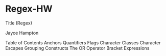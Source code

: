 # Regex-HW
Title (Regex)

Jayce Hampton

Table of Contents
Anchors
Quantifiers
Flags
Character Classes
Character Escapes
Grouping Constructs
The OR Operator
Bracket Expressions
